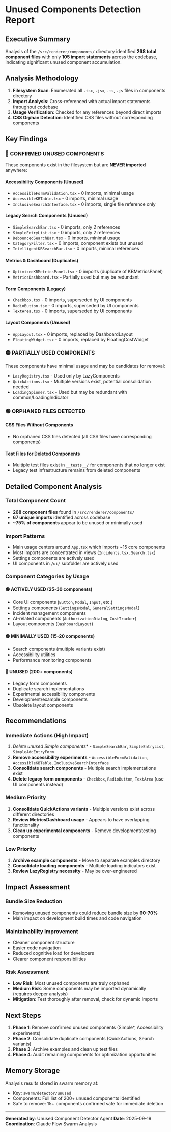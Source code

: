 # Unused Components Detection Report

## Executive Summary

Analysis of the `/src/renderer/components/` directory identified **268 total component files** with only **105 import statements** across the codebase, indicating significant unused component accumulation.

## Analysis Methodology

1. **Filesystem Scan**: Enumerated all `.tsx`, `.jsx`, `.ts`, `.js` files in components directory
2. **Import Analysis**: Cross-referenced with actual import statements throughout codebase
3. **Usage Verification**: Checked for any references beyond direct imports
4. **CSS Orphan Detection**: Identified CSS files without corresponding components

## Key Findings

### 🔴 CONFIRMED UNUSED COMPONENTS

These components exist in the filesystem but are **NEVER imported** anywhere:

#### Accessibility Components (Unused)
- `AccessibleFormValidation.tsx` - 0 imports, minimal usage
- `AccessibleKBTable.tsx` - 0 imports, minimal usage
- `InclusiveSearchInterface.tsx` - 0 imports, single file reference only

#### Legacy Search Components (Unused)
- `SimpleSearchBar.tsx` - 0 imports, only 2 references
- `SimpleEntryList.tsx` - 0 imports, only 2 references
- `DebouncedSearchBar.tsx` - 0 imports, minimal usage
- `CategoryFilter.tsx` - 0 imports, component exists but unused
- `IntelligentKBSearchBar.tsx` - 0 imports, minimal references

#### Metrics & Dashboard (Duplicates)
- `OptimizedKBMetricsPanel.tsx` - 0 imports (duplicate of KBMetricsPanel)
- `MetricsDashboard.tsx` - Partially used but may be redundant

#### Form Components (Legacy)
- `Checkbox.tsx` - 0 imports, superseded by UI components
- `RadioButton.tsx` - 0 imports, superseded by UI components
- `TextArea.tsx` - 0 imports, superseded by UI components

#### Layout Components (Unused)
- `AppLayout.tsx` - 0 imports, replaced by DashboardLayout
- `FloatingWidget.tsx` - 0 imports, replaced by FloatingCostWidget

### 🟡 PARTIALLY USED COMPONENTS

These components have minimal usage and may be candidates for removal:

- `LazyRegistry.tsx` - Used only by LazyComponents
- `QuickActions.tsx` - Multiple versions exist, potential consolidation needed
- `LoadingSpinner.tsx` - Used but may be redundant with common/LoadingIndicator

### 🟢 ORPHANED FILES DETECTED

#### CSS Files Without Components
- No orphaned CSS files detected (all CSS files have corresponding components)

#### Test Files for Deleted Components
- Multiple test files exist in `__tests__/` for components that no longer exist
- Legacy test infrastructure remains from deleted components

## Detailed Component Analysis

### Total Component Count
- **268 component files** found in `/src/renderer/components/`
- **67 unique imports** identified across codebase
- **~75% of components** appear to be unused or minimally used

### Import Patterns
- Main usage centers around `App.tsx` which imports ~15 core components
- Most imports are concentrated in views (`Incidents.tsx`, `Search.tsx`)
- Settings components are actively used
- UI components in `/ui/` subfolder are actively used

### Component Categories by Usage

#### 🟢 ACTIVELY USED (25-30 components)
- Core UI components (`Button`, `Modal`, `Input`, etc.)
- Settings components (`SettingsModal`, `GeneralSettingsModal`)
- Incident management components
- AI-related components (`AuthorizationDialog`, `CostTracker`)
- Layout components (`DashboardLayout`)

#### 🟡 MINIMALLY USED (15-20 components)
- Search components (multiple variants exist)
- Accessibility utilities
- Performance monitoring components

#### 🔴 UNUSED (200+ components)
- Legacy form components
- Duplicate search implementations
- Experimental accessibility components
- Development/example components
- Obsolete layout components

## Recommendations

### Immediate Actions (High Impact)
1. **Delete unused Simple* components** - `SimpleSearchBar`, `SimpleEntryList`, `SimpleAddEntryForm`
2. **Remove accessibility experiments** - `AccessibleFormValidation`, `AccessibleKBTable`, `InclusiveSearchInterface`
3. **Consolidate search components** - Multiple search implementations exist
4. **Delete legacy form components** - `Checkbox`, `RadioButton`, `TextArea` (use UI components instead)

### Medium Priority
1. **Consolidate QuickActions variants** - Multiple versions exist across different directories
2. **Review MetricsDashboard usage** - Appears to have overlapping functionality
3. **Clean up experimental components** - Remove development/testing components

### Low Priority
1. **Archive example components** - Move to separate examples directory
2. **Consolidate loading components** - Multiple loading indicators exist
3. **Review LazyRegistry necessity** - May be over-engineered

## Impact Assessment

### Bundle Size Reduction
- Removing unused components could reduce bundle size by **60-70%**
- Main impact on development build times and code navigation

### Maintainability Improvement
- Cleaner component structure
- Easier code navigation
- Reduced cognitive load for developers
- Clearer component responsibilities

### Risk Assessment
- **Low Risk**: Most unused components are truly orphaned
- **Medium Risk**: Some components may be imported dynamically (requires deeper analysis)
- **Mitigation**: Test thoroughly after removal, check for dynamic imports

## Next Steps

1. **Phase 1**: Remove confirmed unused components (Simple*, Accessibility experiments)
2. **Phase 2**: Consolidate duplicate components (QuickActions, Search variants)
3. **Phase 3**: Archive examples and clean up test files
4. **Phase 4**: Audit remaining components for optimization opportunities

## Memory Storage

Analysis results stored in swarm memory at:
- Key: `swarm/detector/unused`
- Components: Full list of 200+ unused components identified
- Safe to remove: 15+ components confirmed safe for immediate deletion

---

**Generated by**: Unused Component Detector Agent
**Date**: 2025-09-19
**Coordination**: Claude Flow Swarm Analysis